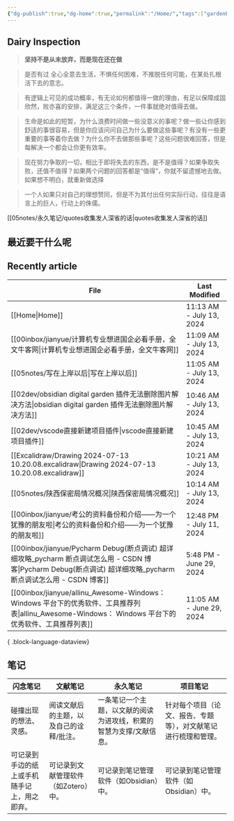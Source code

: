 ```yaml
---
{"dg-publish":true,"dg-home":true,"permalink":"/Home/","tags":["gardenEntry"],"dgPassFrontmatter":true,"noteIcon":""}
---
```



## Dairy Inspection

> **坚持不是从未放弃，而是现在还在做**

> 是否有过 全心全意去生活，不惧任何困难，不推脱任何可能，在某处扎根活下去的意志。

> 有逻辑上可见的成功概率，有无论如何都值得一做的理由，有足以保障成固欣然，败亦喜的安排，满足这三个条件，一件事就绝对值得去做。

> 生命是如此的短暂，为什么浪费时间做一些没意义的事呢？做一些让你感到舒适的事很容易，但是你应该问问自己为什么要做这些事呢？有没有一些更重要的事等着你去做？为什么你不去做那些事呢？这些问题很难回答，但是每解决一个都会让你更有效率。

> 现在努力争取的一切，相比于即将失去的东西，是不是值得？如果争取失败，还值不值得？如果两个问题的回答都是“值得”，你就不留遗憾地去做。如果想不明白，就重新做选择

> 一个人如果只对自己的理想赞同，但是不为其付出任何实际行动，往往是语言上的巨人，行动上的侏儒。

[[05notes/永久笔记/quotes收集发人深省的话\|quotes收集发人深省的话]]


##  最近要干什么呢






## Recently article

| File                                                                                                                            | Last Modified            |
| ------------------------------------------------------------------------------------------------------------------------------- | ------------------------ |
| [[Home\|Home]]                                                                                                               | 11:13 AM - July 13, 2024 |
| [[00inbox/jianyue/计算机专业想进国企必看手册，全文牛客网\|计算机专业想进国企必看手册，全文牛客网]]                                                                 | 11:09 AM - July 13, 2024 |
| [[05notes/写在上岸以后\|写在上岸以后]]                                                                                                   | 11:05 AM - July 13, 2024 |
| [[02dev/obsidian digital garden 插件无法删除图片解决方法\|obsidian digital garden 插件无法删除图片解决方法]]                                         | 10:46 AM - July 13, 2024 |
| [[02dev/vscode直接新建项目插件\|vscode直接新建项目插件]]                                                                                     | 10:45 AM - July 13, 2024 |
| [[Excalidraw/Drawing 2024-07-13 10.20.08.excalidraw\|Drawing 2024-07-13 10.20.08.excalidraw]]                                | 10:21 AM - July 13, 2024 |
| [[05notes/陕西保密局情况概况\|陕西保密局情况概况]]                                                                                             | 10:14 AM - July 13, 2024 |
| [[00inbox/jianyue/考公的资料备份和介绍——为一个犹豫的朋友啦\|考公的资料备份和介绍——为一个犹豫的朋友啦]]                                                             | 12:48 PM - July 11, 2024 |
| [[00inbox/jianyue/Pycharm Debug(断点调试) 超详细攻略_pycharm 断点调试怎么用 - CSDN 博客\|Pycharm Debug(断点调试) 超详细攻略_pycharm 断点调试怎么用 - CSDN 博客]] | 5:48 PM - June 29, 2024  |
| [[00inbox/jianyue/allinu_Awesome-Windows： Windows 平台下的优秀软件、工具推荐列表\|allinu_Awesome-Windows： Windows 平台下的优秀软件、工具推荐列表]]         | 11:05 AM - June 29, 2024 |

{ .block-language-dataview}


## 笔记

| 闪念笔记 | 文献笔记 | 永久笔记 | 项目笔记 |
| ---- | ---- | ---- | ---- |
| 碰撞出现的想法、灵感。 | 阅读文献后的主题，以及自己的诠释/批注。 | 一条笔记一个主题，以文献的阅读为进攻线，积累的智慧为支撑/文献信息。 | 针对每个项目（论文、报告、专题等），对文献笔记进行梳理和管理。 |
| 可记录到手边的纸上或手机随手记上，用之即弃。 | 可记录到文献管理软件（如Zotero）中。 | 可记录到笔记管理软件（如Obsidian）中。 | 可记录到笔记管理软件（如Obsidian）中。 |



